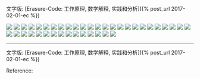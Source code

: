 
文字版: [Erasure-Code: 工作原理, 数学解释, 实践和分析]({% post_url 2017-02-01-ec %})

<!--more-->

![](https://cdn.jsdelivr.net/gh/drmingdrmer/drmingdrmer.github.io@master-md2zhihu-asset/ec-img/6a4b3c16c8661cc4-s-ec-00.jpg)
![](https://cdn.jsdelivr.net/gh/drmingdrmer/drmingdrmer.github.io@master-md2zhihu-asset/ec-img/b727762d8bc0c831-s-ec-01.jpg)
![](https://cdn.jsdelivr.net/gh/drmingdrmer/drmingdrmer.github.io@master-md2zhihu-asset/ec-img/82aeebb3b561e19d-s-ec-02.jpg)
![](https://cdn.jsdelivr.net/gh/drmingdrmer/drmingdrmer.github.io@master-md2zhihu-asset/ec-img/42e52d6de07a6d25-s-ec-03.jpg)
![](https://cdn.jsdelivr.net/gh/drmingdrmer/drmingdrmer.github.io@master-md2zhihu-asset/ec-img/9efdc82e1c0042ea-s-ec-04.jpg)
![](https://cdn.jsdelivr.net/gh/drmingdrmer/drmingdrmer.github.io@master-md2zhihu-asset/ec-img/91931651d4f50c94-s-ec-05.jpg)
![](https://cdn.jsdelivr.net/gh/drmingdrmer/drmingdrmer.github.io@master-md2zhihu-asset/ec-img/0a83feeab8971c77-s-ec-06.jpg)
![](https://cdn.jsdelivr.net/gh/drmingdrmer/drmingdrmer.github.io@master-md2zhihu-asset/ec-img/85136cb9cbe4f3e6-s-ec-07.jpg)
![](https://cdn.jsdelivr.net/gh/drmingdrmer/drmingdrmer.github.io@master-md2zhihu-asset/ec-img/f452765e2a785fe3-s-ec-08.jpg)
![](https://cdn.jsdelivr.net/gh/drmingdrmer/drmingdrmer.github.io@master-md2zhihu-asset/ec-img/e97b2af2d06951db-s-ec-09.jpg)
![](https://cdn.jsdelivr.net/gh/drmingdrmer/drmingdrmer.github.io@master-md2zhihu-asset/ec-img/6826142174bbd416-s-ec-10.jpg)
![](https://cdn.jsdelivr.net/gh/drmingdrmer/drmingdrmer.github.io@master-md2zhihu-asset/ec-img/02596484f5dd9a47-s-ec-11.jpg)
![](https://cdn.jsdelivr.net/gh/drmingdrmer/drmingdrmer.github.io@master-md2zhihu-asset/ec-img/441ab1e5acb67932-s-ec-12.jpg)
![](https://cdn.jsdelivr.net/gh/drmingdrmer/drmingdrmer.github.io@master-md2zhihu-asset/ec-img/20a1ee3fd338a1d6-s-ec-13.jpg)
![](https://cdn.jsdelivr.net/gh/drmingdrmer/drmingdrmer.github.io@master-md2zhihu-asset/ec-img/710c5b08ab68c887-s-ec-14.jpg)
![](https://cdn.jsdelivr.net/gh/drmingdrmer/drmingdrmer.github.io@master-md2zhihu-asset/ec-img/be74ae5a6a52d121-s-ec-15.jpg)
![](https://cdn.jsdelivr.net/gh/drmingdrmer/drmingdrmer.github.io@master-md2zhihu-asset/ec-img/9d03d74706a1578e-s-ec-16.jpg)
![](https://cdn.jsdelivr.net/gh/drmingdrmer/drmingdrmer.github.io@master-md2zhihu-asset/ec-img/15fc9797a862f903-s-ec-17.jpg)
![](https://cdn.jsdelivr.net/gh/drmingdrmer/drmingdrmer.github.io@master-md2zhihu-asset/ec-img/3141dae5777a0482-s-ec-18.jpg)
![](https://cdn.jsdelivr.net/gh/drmingdrmer/drmingdrmer.github.io@master-md2zhihu-asset/ec-img/cb6408f1773e9bd0-s-ec-19.jpg)
![](https://cdn.jsdelivr.net/gh/drmingdrmer/drmingdrmer.github.io@master-md2zhihu-asset/ec-img/ae83029fb5d8600f-s-ec-20.jpg)
![](https://cdn.jsdelivr.net/gh/drmingdrmer/drmingdrmer.github.io@master-md2zhihu-asset/ec-img/02ee9fbd52ca265a-s-ec-21.jpg)
![](https://cdn.jsdelivr.net/gh/drmingdrmer/drmingdrmer.github.io@master-md2zhihu-asset/ec-img/711fb43a7678c5aa-s-ec-22.jpg)
![](https://cdn.jsdelivr.net/gh/drmingdrmer/drmingdrmer.github.io@master-md2zhihu-asset/ec-img/7648bdbf141ba097-s-ec-23.jpg)
![](https://cdn.jsdelivr.net/gh/drmingdrmer/drmingdrmer.github.io@master-md2zhihu-asset/ec-img/a34075ad04ff83b8-s-ec-24.jpg)
![](https://cdn.jsdelivr.net/gh/drmingdrmer/drmingdrmer.github.io@master-md2zhihu-asset/ec-img/c7df45c60870120b-s-ec-25.jpg)
![](https://cdn.jsdelivr.net/gh/drmingdrmer/drmingdrmer.github.io@master-md2zhihu-asset/ec-img/b82cc2e61b6950e0-s-ec-26.jpg)
![](https://cdn.jsdelivr.net/gh/drmingdrmer/drmingdrmer.github.io@master-md2zhihu-asset/ec-img/e8f632db1281559b-s-ec-27.jpg)
![](https://cdn.jsdelivr.net/gh/drmingdrmer/drmingdrmer.github.io@master-md2zhihu-asset/ec-img/547ed2c85ade81d6-s-ec-28.jpg)
![](https://cdn.jsdelivr.net/gh/drmingdrmer/drmingdrmer.github.io@master-md2zhihu-asset/ec-img/3f18d6473153c2f6-s-ec-29.jpg)
![](https://cdn.jsdelivr.net/gh/drmingdrmer/drmingdrmer.github.io@master-md2zhihu-asset/ec-img/3e30ae7823f5f73b-s-ec-30.jpg)
![](https://cdn.jsdelivr.net/gh/drmingdrmer/drmingdrmer.github.io@master-md2zhihu-asset/ec-img/6286864b9a426a91-s-ec-31.jpg)
![](https://cdn.jsdelivr.net/gh/drmingdrmer/drmingdrmer.github.io@master-md2zhihu-asset/ec-img/f31da6d611e0172f-s-ec-32.jpg)
![](https://cdn.jsdelivr.net/gh/drmingdrmer/drmingdrmer.github.io@master-md2zhihu-asset/ec-img/cf5e92205299bf0f-s-ec-33.jpg)
![](https://cdn.jsdelivr.net/gh/drmingdrmer/drmingdrmer.github.io@master-md2zhihu-asset/ec-img/428a149a9d882fc1-s-ec-34.jpg)
![](https://cdn.jsdelivr.net/gh/drmingdrmer/drmingdrmer.github.io@master-md2zhihu-asset/ec-img/fe45be354fe260dc-s-ec-35.jpg)
![](https://cdn.jsdelivr.net/gh/drmingdrmer/drmingdrmer.github.io@master-md2zhihu-asset/ec-img/869dfde398b018b6-s-ec-36.jpg)
![](https://cdn.jsdelivr.net/gh/drmingdrmer/drmingdrmer.github.io@master-md2zhihu-asset/ec-img/6194db95328d3188-s-ec-37.jpg)
![](https://cdn.jsdelivr.net/gh/drmingdrmer/drmingdrmer.github.io@master-md2zhihu-asset/ec-img/9dbb441c8a32a2b7-s-ec-38.jpg)
![](https://cdn.jsdelivr.net/gh/drmingdrmer/drmingdrmer.github.io@master-md2zhihu-asset/ec-img/154c6c356c077c51-s-ec-39.jpg)

---

文字版: [Erasure-Code: 工作原理, 数学解释, 实践和分析]({% post_url 2017-02-01-ec %})



Reference:

